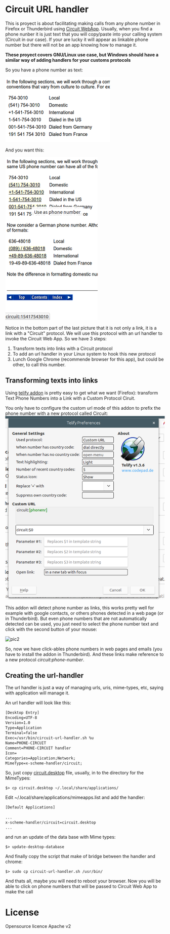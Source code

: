 Circuit URL handler
==================

This is proyect is about facilitating making calls from any phone number in Firefox or Thunderbird using [Circuit WebApp](https://eu.yourcircuit.com/). Usually, when you find a phone nunber it is just text that you will copy/paste into your calling system (Circuit in our case). If your are lucky it will appear as linkable phone number but there will not be an app knowing how to manage it. 

**These proyect covers GNU/Linux use case, but Windows should have a similar way of adding handlers for
your customs protocols**

So you have a phone number as text:

![alt text](./pics/phone-no-link.png "Phone numbers as not linkable text")

And you want this:

![alt text](./pics/phone-link.png "Phone numbers is a link to make the call")

Notice in the bottom part of the last picture that it is not only a link, it is a link with a "Circuit" protocol. We will use this protocol with an url handler to invoke the Circuit Web App. So we have 3 steps:

 1. Transform texts into links with a Circuit protocol
 2. To add an url handler in your Linux system to hook this new protocol
 3. Lunch Google Chrome (recommende browser for this app), but could be other, to call this number.
 

## Transforming texts into links

Using [telify addon](https://addons.mozilla.org/en-US/firefox/addon/telify/?src=search) is pretty easy to get what we want (Firefox): transform Text Phone Numbers into a Link with a Custom Protocol Ciruit.

You only have to configure the custom url mode of this addon to prefix the phone number with a new protocol called Circuit:
![pic1](./pics/telify-circuit-protocol.png)

This addon will detect phone number as links, this works pretty well for example with google contacts, or others phones detected in a web page (or in Thunderbird). But even phone numbers that are not automatically detected can be used, you just need to select the phone number text and click with the second button of your mouse:

![pic2](https://cloud.githubusercontent.com/assets/3435696/21431054/13d882a2-c866-11e6-8dc9-37359b82798a.png)

So, now we have click-ables phone numbers in web pages and emails (you have to install the addon in Thunderbird). And these links make reference to a new protocol *circuit:phone-number*.

## Creating the url-handler

The url handler is just a way of managing urls, uris, mime-types, etc, saying with application will manage it. 

An url handler will look like this:

```
[Desktop Entry]
Encoding=UTF-8
Version=1.0
Type=Application
Terminal=false
Exec=/usr/bin/circuit-url-handler.sh %u
Name=PHONE-CIRCUIT
Comment=PHONE-CIRCUIT handler
Icon=
Categories=Application;Network;
MimeType=x-scheme-handler/circuit;

```

So, just copy [circuit.desktop](./circuit.desktop) file, usually, in to the directory for the MimeTypes:

```
$> cp circuit.desktop ~/.local/share/applications/
```

Edit ~/.local/share/applications/mimeapps.list and add the handler:

```
[Default Applications]

...
x-scheme-handler/circuit=circuit.desktop
...

```

and run an update of the data base with Mime types:

```
$> update-desktop-database
```

And finally copy the script that make of bridge between the handler and chrome:

```
$> sudo cp circuit-url-handler.sh /usr/bin/
```

And thats all, maybe you will need to reboot your browser. Now you will be able to click on phone numbers that will be passed to Circuit Web App to make the call



# License

Opensource licence Apache v2
